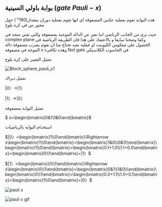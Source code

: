 ## بوابة باولي السينية ($gate$ $Pauli-x$)



 هذه البوابة تقوم بعملية عكس المصفوفة اي انها  تقوم بعملية دوران بمقدار($180°$
) حول محور س في كرة بلوخ
<!--هذه الجملة بحاجة الى ترتيب  -->



 حيث نرى من الجانب الرياضي اننا نعبر عن الدالة الموجية بمصفوفة والتي تعني متجه في complex plane وكما وضحنا سابقا و بالاعتماد على هذا فان الطريقة الرياضية في الحصول على معكوس الكيوبيت او عملية نفيه تحتاج منا ان نقوم بضرب مصفوفة دالة الموجة في مصفوفة x وهذه تكافىء Not gate في الحاسوب الكلاسيكي 



تمثيل التغيير على كرة بلوخ

 ![Bloch_sphere_pauli_x1](~/images/Bloch_sphere_pauli_x1.png)
 

تمثيل ديراك

$|0〉\rightarrow|1〉$

$|1〉\rightarrow|0〉$

تمثيل البوابة بمصفوفة 

$ x=\begin{bmatrix}0&1\\1&0\end{bmatrix}$

استخدام البوابة بالرياضيات 

$|0〉=\begin{bmatrix}1\\0\end{bmatrix}\Rightarrow x\begin{bmatrix}1\\0\end{bmatrix}=\begin{bmatrix}1&0\\0&1\\\end{bmatrix}\begin{bmatrix}1\\0\end{bmatrix}=\begin{bmatrix}0.1+1.0\\1.1+0.0\end{bmatrix}=\begin{bmatrix}0\\1\end{bmatrix}=|1〉$

$|1〉=\begin{bmatrix}0\\1\end{bmatrix}\Rightarrow x\begin{bmatrix}0\\1\end{bmatrix}=\begin{bmatrix}0&1\\1&0\\\end{bmatrix}\begin{bmatrix}0\\1\end{bmatrix}=\begin{bmatrix}0.0+1.1\\1.0+0.1\end{bmatrix}=\begin{bmatrix}1\\0\end{bmatrix}=|0〉$


 ![pauli x](~/images/pauli_x_gate1.jpg)

 ![pauli x gif](~/images/paulixG.gif)
